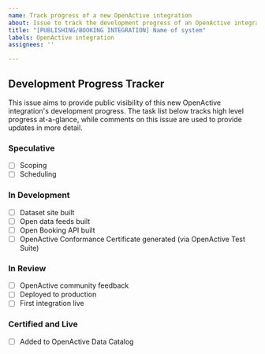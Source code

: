 ```yaml
---
name: Track progress of a new OpenActive integration
about: Issue to track the development progress of an OpenActive integration within a booking or listing system.
title: "[PUBLISHING/BOOKING INTEGRATION] Name of system"
labels: OpenActive integration
assignees: ''

---
```

[//]: # (YOU ARE IMPLEMENTING BOOKING: Update this name of this issue above to include the name of your system, and only "BOOKING", then click the green "Submit new issue" button below)

[//]: # (YOU ARE NOT IMPLEMENTING BOOKING: Update this name of this issue above to include the name of your system, and only "PUBLISHING", remove the "Open Booking API built" line below, then click the green "Submit new issue" button below)

## Development Progress Tracker

This issue aims to provide public visibility of this new OpenActive integration's development progress. The task list below tracks high level progress at-a-glance, while comments on this issue are used to provide updates in more detail.

### Speculative
- [ ] Scoping
- [ ] Scheduling

### In Development
- [ ] Dataset site built
- [ ] Open data feeds built
- [ ] Open Booking API built
- [ ] OpenActive Conformance Certificate generated (via OpenActive Test Suite)

### In Review
- [ ] OpenActive community feedback
- [ ] Deployed to production
- [ ] First integration live

### Certified and Live
- [ ] Added to OpenActive Data Catalog
